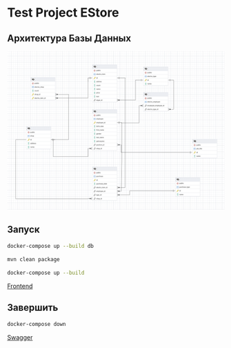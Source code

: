 # Test Project EStore

## Архитектура Базы Данных

![Снимок экрана 2025-02-18 в 2.44.24 AM.png](%D0%A1%D0%BD%D0%B8%D0%BC%D0%BE%D0%BA%20%D1%8D%D0%BA%D1%80%D0%B0%D0%BD%D0%B0%202025-02-18%20%D0%B2%202.44.24%E2%80%AFAM.png)

## Запуск
```bash
docker-compose up --build db
````

```bash
mvn clean package
```
```bash
docker-compose up --build
```
[Frontend](http://localhost/#)
## Завершить

```bash
docker-compose down
```

[Swagger](http://localhost:8081/swagger-ui/index.html#/)

